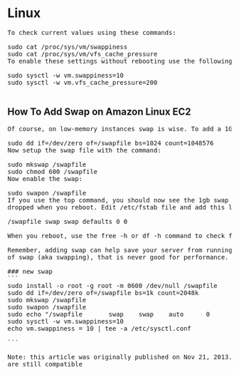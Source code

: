 # Linux
<pre>
To check current values using these commands:

sudo cat /proc/sys/vm/swappiness
sudo cat /proc/sys/vm/vfs_cache_pressure
To enable these settings without rebooting use the following commands:

sudo sysctl -w vm.swappiness=10
sudo sysctl -w vm.vfs_cache_pressure=200
 
</pre>
## How To Add Swap on Amazon Linux EC2
<pre>
Of course, on low-memory instances swap is wise. To add a 1GB swap file for example, from command line you’ll type:

sudo dd if=/dev/zero of=/swapfile bs=1024 count=1048576
Now setup the swap file with the command:

sudo mkswap /swapfile
sudo chmod 600 /swapfile
Now enable the swap:

sudo swapon /swapfile
If you use the top command, you should now see the 1gb swap added. So now lets make swap persistent so it’s not
dropped when you reboot. Edit /etc/fstab file and add this line as the last line:

/swapfile swap swap defaults 0 0

When you reboot, use the free -h or df -h command to check for swap.

Remember, adding swap can help save your server from running out of memory but if it’s already using a big chunk 
of swap (aka swapping), that is never good for performance. A lot can be expanded upon with regards to swap and paging/swapping. However, the point today is that stripping/tuning the AMI.

### new swap
```
sudo install -o root -g root -m 0600 /dev/null /swapfile
sudo dd if=/dev/zero of=/swapfile bs=1k count=2048k
sudo mkswap /swapfile
sudo swapon /swapfile
sudo echo "/swapfile       swap    swap    auto      0       0" | tee -a /etc/fstab
sudo sysctl -w vm.swappiness=10
echo vm.swappiness = 10 | tee -a /etc/sysctl.conf

```

Note: this article was originally published on Nov 21, 2013. It has been updated to ensure that the suggested changes
are still compatible
</pre>
